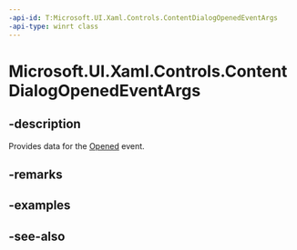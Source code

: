 ```yaml
---
-api-id: T:Microsoft.UI.Xaml.Controls.ContentDialogOpenedEventArgs
-api-type: winrt class
---
```


<!-- Class syntax.
public class ContentDialogOpenedEventArgs : Windows.UI.Xaml.Controls.IContentDialogOpenedEventArgs
-->

# Microsoft.UI.Xaml.Controls.ContentDialogOpenedEventArgs

## -description
Provides data for the [Opened](contentdialog_opened.md) event.

## -remarks

## -examples

## -see-also
